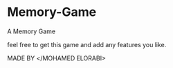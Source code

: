 # Memory-Game
A Memory Game

feel free to get this game and add any features you like.

MADE BY </MOHAMED ELORABI>
